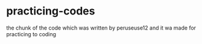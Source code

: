 # practicing-codes
the chunk of the code which was written by peruseuse12 and it wa made for practicing to coding

